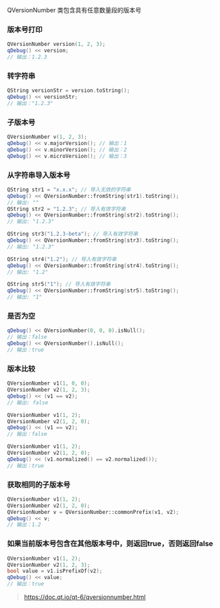 QVersionNumber 类包含具有任意数量段的版本号

### 版本号打印

```cpp
QVersionNumber version(1, 2, 3);
qDebug() << version; 
// 输出：1.2.3
```

### 转字符串

```cpp
QString versionStr = version.toString();
qDebug() << versionStr; 
// 输出："1.2.3"
```

### 子版本号

```cpp
QVersionNumber v(1, 2, 3);
qDebug() << v.majorVersion(); // 输出：1
qDebug() << v.minorVersion(); // 输出：2
qDebug() << v.microVersion(); // 输出：3
```

### 从字符串导入版本号

```cpp
QString str1 = "x.x.x"; // 导入无效的字符串
qDebug() << QVersionNumber::fromString(str1).toString(); 
// 输出: ""
QString str2 = "1.2.3"; // 导入有效字符串
qDebug() << QVersionNumber::fromString(str2).toString(); 
// 输出: "1.2.3"

QString str3("1.2.3-beta"); // 导入有效字符串
qDebug() << QVersionNumber::fromString(str3).toString(); 
// 输出: "1.2.3"

QString str4("1.2"); // 导入有效字符串
qDebug() << QVersionNumber::fromString(str4).toString(); 
// 输出: "1.2"

QString str5("1"); // 导入有效字符串
qDebug() << QVersionNumber::fromString(str5).toString(); 
// 输出: "1"
```

### 是否为空

```cpp
qDebug() << QVersionNumber(0, 0, 0).isNull(); 
// 输出：false
qDebug() << QVersionNumber().isNull(); 
// 输出：true
```

### 版本比较

```cpp
QVersionNumber v1(1, 0, 0);
QVersionNumber v2(1, 2, 3);
qDebug() << (v1 == v2); 
// 输出: false

QVersionNumber v1(1, 2);
QVersionNumber v2(1, 2, 0);
qDebug() << (v1 == v2); 
// 输出：false

QVersionNumber v1(1, 2);
QVersionNumber v2(1, 2, 0);
qDebug() << (v1.normalized() == v2.normalized()); 
// 输出：true
```

### 获取相同的子版本号

```cpp
QVersionNumber v1(1, 2);
QVersionNumber v2(1, 2, 0);
QVersionNumber v = QVersionNumber::commonPrefix(v1, v2);
qDebug() << v; 
// 输出：1.2
```

### 如果当前版本号包含在其他版本号中，则返回true，否则返回false

```cpp
QVersionNumber v1(1, 2);
QVersionNumber v2(1, 2, 3);
bool value = v1.isPrefixOf(v2);
qDebug() << value; 
// 输出：true
```





> https://doc.qt.io/qt-6/qversionnumber.html